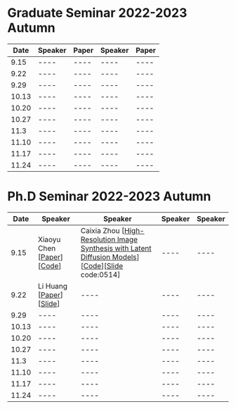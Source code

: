 # Graduate Seminar 2022-2023 Autumn

|  Date   | Speaker  |Paper | Speaker  |Paper |
|  ----  | ----  | ---- |----  | ---- |
| 9.15  | ----  | ----   |----  | ---- |
| 9.22  | ----  | ----   |----  | ---- |
| 9.29  | ----  | ----   |----  | ---- |
| 10.13  | ----  | ----   |----  | ---- |
| 10.20  | ----  | ----   |----  | ---- |
| 10.27  | ----  | ----   |----  | ---- |
| 11.3  | ----  | ----   |----  | ---- |
| 11.10  | ----  | ----   |----  | ---- |
| 11.17  | ----  | ----   |----  | ---- |
| 11.24  | ----  | ----   |----  | ---- |


# Ph.D Seminar 2022-2023 Autumn

|  Date   | Speaker  |Speaker | Speaker  |Speaker |
|  ----  | ----  | ---- |----  | ---- |
| 9.15  | Xiaoyu Chen [[Paper](https://openaccess.thecvf.com/content/CVPR2021/papers/Niu_Counterfactual_VQA_A_Cause-Effect_Look_at_Language_Bias_CVPR_2021_paper.pdf)][[Code](https://github.com/yuleiniu/cfvqa)] | Caixia Zhou [[High-Resolution Image Synthesis with Latent Diffusion Models](https://arxiv.org/abs/2112.10752)][[Code](https://github.com/CompVis/latent-diffusion)][[Slide](https://pan.baidu.com/s/1gRUII_06BSb0sxglKTVEsw) code:0514]  |----  | ---- |
| 9.22  | Li Huang [[Paper](https://openaccess.thecvf.com/content/CVPR2022/papers/Jia_Exploring_Frequency_Adversarial_Attacks_for_Face_Forgery_Detection_CVPR_2022_paper.pdf)] [[Slide](https://github.com/lihuangbjtu/Presentation/blob/main/2022-9-15-%E9%BB%84%E4%B8%BD.pdf)]| ----   |----  | ---- |
| 9.29  | ----  | ----   |----  | ---- |
| 10.13  | ----  | ----   |----  | ---- |
| 10.20  | ----  | ----   |----  | ---- |
| 10.27  | ----  | ----   |----  | ---- |
| 11.3  | ----  | ----   |----  | ---- |
| 11.10  | ----  | ----   |----  | ---- |
| 11.17  | ----  | ----   |----  | ---- |
| 11.24  | ----  | ----   |----  | ---- |
